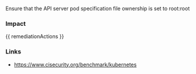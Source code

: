 
Ensure that the API server pod specification file ownership is set to root:root

### Impact
<!-- Add Impact here -->

<!-- DO NOT CHANGE -->
{{ remediationActions }}

### Links
- https://www.cisecurity.org/benchmark/kubernetes


